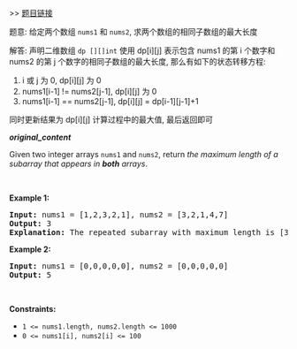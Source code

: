 \>\> [题目链接](https://leetcode.com/explore/featured/card/july-leetcoding-challenge-2021/609/week-2-july-8th-july-14th/3807/)

题意: 给定两个数组 `nums1` 和 `nums2`, 求两个数组的相同子数组的最大长度

解答: 声明二维数组 `dp [][]int` 使用 dp[i][j] 表示包含 nums1 的第 i 个数字和 nums2 的第 j 个数字的相同子数组的最大长度, 那么有如下的状态转移方程:

1. i 或 j 为 0, dp[i][j] 为 0
2. nums1[i-1] != nums2[j-1], dp[i][j] 为 0
3. nums1[i-1] == nums2[j-1], dp[i][j] = dp[i-1][j-1]+1

同时更新结果为 dp[i][j] 计算过程中的最大值, 最后返回即可

***original_content***

<p>Given two integer arrays <code>nums1</code> and <code>nums2</code>, return <em>the maximum length of a subarray that appears in <strong>both</strong> arrays</em>.</p>

<p>&nbsp;</p>
<p><strong>Example 1:</strong></p>

<pre>
<strong>Input:</strong> nums1 = [1,2,3,2,1], nums2 = [3,2,1,4,7]
<strong>Output:</strong> 3
<strong>Explanation:</strong> The repeated subarray with maximum length is [3,2,1].
</pre>

<p><strong>Example 2:</strong></p>

<pre>
<strong>Input:</strong> nums1 = [0,0,0,0,0], nums2 = [0,0,0,0,0]
<strong>Output:</strong> 5
</pre>

<p>&nbsp;</p>
<p><strong>Constraints:</strong></p>

<ul>
	<li><code>1 &lt;= nums1.length, nums2.length &lt;= 1000</code></li>
	<li><code>0 &lt;= nums1[i], nums2[i] &lt;= 100</code></li>
</ul>

